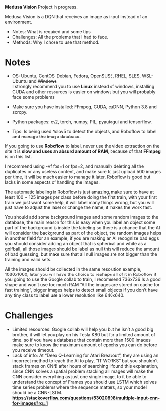 **Medusa Vision**
Project in progress.

Medusa Vision is a DQN that receives an image as input instead of an environment.

- Notes: What is required and some tips
- Challenges: All the problems that I had to face.
- Methods: Why I chose to use that method.



# Notes
- OS: Ubuntu, CentOS, Debian, Fedora, OpenSUSE, RHEL, SLES, WSL-Ubuntu and ~~Windows~~.  
I strongly recommend you to use **Linux** instead of windows, installing CUDA and other resources is easier on windows but you will probably face some problems.

- Make sure you have installed: FFmpeg, CUDA, cuDNN, Python 3.8 and scrcpy.

- Python packages: cv2, torch, numpy, PIL, pyautogui and tensorflow.

- Tips: Is being used Yolov5 to detect the objects, and Roboflow to label and manage the image database.

If you going to use **Roboflow** to label, never use the video extraction on the site it is **slow and uses an absurd amount of RAM**, because of that **FFmpeg** is on this list.

I recommend using -vf fps=1 or fps=2, and manually deleting all the duplicates or any useless content, and make sure to just upload 500 images per time, It will be much easier to manage it later, Roboflow is good but lacks in some aspects of handling the images.

The automatic labeling in Roboflow is just amazing, make sure to have at least 100 ~ 125 images per class before doing the first train, with your first train we just want some help, it will label many things wrong, but you will just have to adjust the label or change the name, it makes the work fast.

You should add some background images and some random images to the database, the main reason for this is easy when you label an object some part of the background is inside the labeling so there is a chance that the AI will consider the background as part of the object, the random images helps in another field for an example, if you are making an AI recognize bad eggs you should consider adding an object that is spherical and white as a golfball, all those images should be label as null this will reduce the amount of bad guessing, but make sure that all null images are not bigger than the training and valid sets.

All the images should be collected in the same resolution example, 1080x1080, later you will have the choice to reshape all of it in Roboflow if you going to use the Google collab to train, I recommend 736x736 Is a good shape and won’t use too much RAM “All the images are stored on cache for fast training”, bigger images helps to detect small objects if you don’t have any tiny class to label use a lower resolution like 640x640.

# Challenges
- Limited resources: Google collab will help you but he isn’t a good big brother, it will let you play on his Tesla K80 but for a limited amount of time, so if you have a database that contain more than 1500 images make sure to know the maximum amount of epochs you can do before you receive timeout.
- Lack of info: At “Deep Q-Learning for Atari Breakout”, they are using an incorrect method to teach the AI to play, “IT WORKS” but you shouldn’t stack frames on CNN! after hours of searching I found this explanation, since CNN solves a spatial problem stacking all images will make the CNN consider everything as just one single image, to it be able to understand the concept of Frames you should use LSTM which solves time series problems where the sequence matters, so your model should be a CNN-LSTM.
**https://stackoverflow.com/questions/53020898/multiple-input-cnn-for-images?rq=1**

